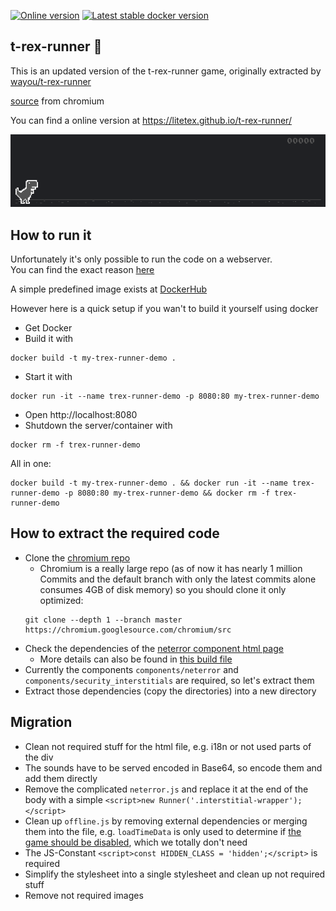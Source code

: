 [![Online version](https://img.shields.io/website?down_message=down%20%F0%9F%92%A4&label=online%20version&style=flat-square&up_message=running%20%F0%9F%A6%96&url=https%3A%2F%2Flitetex.github.io%2Ft-rex-runner%2F)](https://litetex.github.io/t-rex-runner/)
[![Latest stable docker version](https://img.shields.io/badge/docker-latest-%232684ff?style=flat-square)](https://hub.docker.com/r/litetex/t-rex-runner/tags?name=latest)

## t-rex-runner 🦖

This is an updated version of the t-rex-runner game, originally extracted by [wayou/t-rex-runner](https://github.com/wayou/t-rex-runner)

[source](https://cs.chromium.org/chromium/src/components/neterror/resources/offline.js) from chromium

You can find a online version at https://litetex.github.io/t-rex-runner/

![demo dino](dino.gif)

## How to run it

Unfortunately it's only possible to run the code on a webserver.<br/>
You can find the exact reason [here](https://stackoverflow.com/questions/48753691/cannot-access-cssrules-from-local-css-file-in-chrome-64)

A simple predefined image exists at [DockerHub](https://hub.docker.com/r/litetex/t-rex-runner)

However here is a quick setup if you wan't to build it yourself using docker
* Get Docker
* Build it with
```SHELL
docker build -t my-trex-runner-demo .
```
* Start it with 
```SHELL
docker run -it --name trex-runner-demo -p 8080:80 my-trex-runner-demo
```
* Open http://localhost:8080
* Shutdown the server/container with 
```SHELL
docker rm -f trex-runner-demo
```

All in one:
```SHELL
docker build -t my-trex-runner-demo . && docker run -it --name trex-runner-demo -p 8080:80 my-trex-runner-demo && docker rm -f trex-runner-demo
```

## How to extract the required code
* Clone the [chromium repo](https://chromium.googlesource.com/chromium/src)<br/>
  * Chromium is a really large repo (as of now it has nearly 1 million Commits and the default branch with only the latest commits alone consumes 4GB of disk memory) so you should clone it only optimized: 
  ```
  git clone --depth 1 --branch master https://chromium.googlesource.com/chromium/src
  ```
* Check the dependencies of the [neterror component html page](https://source.chromium.org/chromium/chromium/src/+/master:components/neterror/resources/neterror.html)
  * More details can also be found in [this build file](https://source.chromium.org/chromium/chromium/src/+/master:components/neterror/resources/BUILD.gn)
* Currently the components ``components/neterror`` and ``components/security_interstitials`` are required, so let's extract them
* Extract those dependencies (copy the directories) into a new directory

## Migration
* Clean not required stuff for the html file, e.g. i18n or not used parts of the div
* The sounds have to be served encoded in Base64, so encode them and add them directly
* Remove the complicated ``neterror.js`` and replace it at the end of the body with a simple ``<script>new Runner('.interstitial-wrapper');</script>``
* Clean up ``offline.js`` by removing external dependencies or merging them into the file, e.g. ``loadTimeData`` is only used to determine if [the game should be disabled](https://source.chromium.org/chromium/chromium/src/+/master:components/neterror/resources/offline.js;l=243-267), which we totally don't need
* The JS-Constant ``<script>const HIDDEN_CLASS = 'hidden';</script>`` is required
* Simplify the stylesheet into a single stylesheet and clean up not required stuff
* Remove not required images
